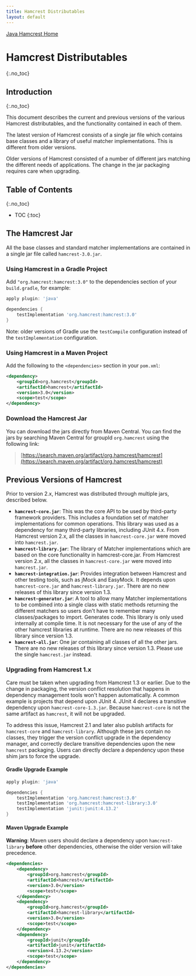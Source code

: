 ```yaml
---
title: Hamcrest Distributables
layout: default
---
```

[Java Hamcrest Home](index)

# Hamcrest Distributables
{:.no_toc}

## Introduction
{:.no_toc}

This document describes the current and previous versions of the various Hamcrest
distributables, and the functionality contained in each of them.

The latest version of Hamcrest consists of a single jar file which contains base
classes and a library of useful matcher implementations. This is different from
older versions.

Older versions of Hamcrest consisted of a number of different jars matching the
different needs of applications. The change in the jar packaging requires care
when upgrading.

## Table of Contents
{:.no_toc}

* TOC
{:toc}

## The Hamcrest Jar

All the base classes and standard matcher implementations are contained in a
single jar file called `hamcrest-3.0.jar`.

### Using Hamcrest in a Gradle Project

Add `"org.hamcrest:hamcrest:3.0"` to the dependencies section of your
`build.gradle`, for example:

```gradle
apply plugin: 'java'

dependencies {
    testImplementation 'org.hamcrest:hamcrest:3.0'
}
```

Note: older versions of Gradle use the `testCompile` configuration
instead of the `testImplementation` configuration.

### Using Hamcrest in a Maven Project

Add the following to the `<dependencies>` section in your `pom.xml`:

```xml
<dependency>
    <groupId>org.hamcrest</groupId>
    <artifactId>hamcrest</artifactId>
    <version>3.0</version>
    <scope>test</scope>
</dependency>
```

### Download the Hamcrest Jar

You can download the jars directly from Maven Central. You can find the jars by searching Maven Central for groupId `org.hamcrest`
using the following link:

> [https://search.maven.org/artifact/org.hamcrest/hamcrest](https://search.maven.org/artifact/org.hamcrest/hamcrest)

## Previous Versions of Hamcrest

Prior to version 2.x, Hamcrest was distributed through multiple jars, described
below. 

* **`hamcrest-core.jar`**: This was the core API to be used by third-party framework
providers. This includes a foundation set of matcher implementations for common
operations. This library was used as a dependency for many third-party libraries, 
including JUnit 4.x. From Hamcrest version 2.x, all the classes in
`hamcrest-core.jar` were moved into `hamcrest.jar`.
* **`hamcrest-library.jar`**: The library of Matcher implementations which are based
on the core functionality in hamcrest-core.jar. From Hamcrest version 2.x, all the
classes in `hamcrest-core.jar` were moved into `hamcrest.jar`.
* **`hamcrest-integration.jar`**: Provides integration between Hamcrest and other
testing tools, such as jMock and EasyMock. It depends upon `hamcrest-core.jar` and
`hamcrest-library.jar`. There are no new releases of this library since version 1.3.
* **`hamcrest-generator.jar`**: A tool to allow many Matcher implementations to be
combined into a single class with static methods returning the different matchers 
so users don't have to remember many classes/packages to import. Generates code.
This library is only used internally at compile time. It is not necessary for the
use of any of the other hamcrest libraries at runtime. There are no new releases of
this library since version 1.3.
* **`hamcrest-all.jar`**: One jar containing all classes of all the other jars.
There are no new releases of this library since version 1.3. Please use the single
`hamcrest.jar` instead.

### Upgrading from Hamcrest 1.x

Care must be taken when upgrading from Hamcrest 1.3 or earlier. Due to the change in
packaging, the version conflict resolution that happens in dependency management
tools won't happen automatically. A common example is projects that depend upon
JUnit 4. JUnit 4 declares a transitive dependency upon `hamcrest-core-1.3.jar`.
Because `hamcrest-core` is not the same artifact as `hamcrest`, it will not be
upgraded.

To address this issue, Hamcrest 2.1 and later also publish artifacts for
`hamcrest-core` and `hamcrest-library`. Although these jars contain no classes,
they trigger the version conflict upgrade in the dependency manager, and correctly
declare transitive dependencies upon the new `hamcrest` packaging. Users can
directly declare a dependency upon these shim jars to force the upgrade.

#### Gradle Upgrade Example

```gradle
apply plugin: 'java'

dependencies {
    testImplementation 'org.hamcrest:hamcrest:3.0'
    testImplementation 'org.hamcrest:hamcrest-library:3.0'
    testImplementation 'junit:junit:4.13.2'
}
```

#### Maven Upgrade Example

**Warning**:
Maven users should declare a dependency upon `hamcrest-library` **before** other
dependencies, otherwise the older version will take precedence.  

```xml
<dependencies>
    <dependency>
        <groupId>org.hamcrest</groupId>
        <artifactId>hamcrest</artifactId>
        <version>3.0</version>
        <scope>test</scope>
    </dependency>
    <dependency>
        <groupId>org.hamcrest</groupId>
        <artifactId>hamcrest-library</artifactId>
        <version>3.0</version>
        <scope>test</scope>
    </dependency>
    <dependency>
        <groupId>junit</groupId>
        <artifactId>junit</artifactId>
        <version>4.13.2</version>
        <scope>test</scope>
    </dependency>
</dependencies>
```
